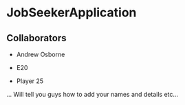 # JobSeekerApplication



## Collaborators

- Andrew Osborne

- E20

- Player 25


... Will tell you guys how to add your names and details etc...
